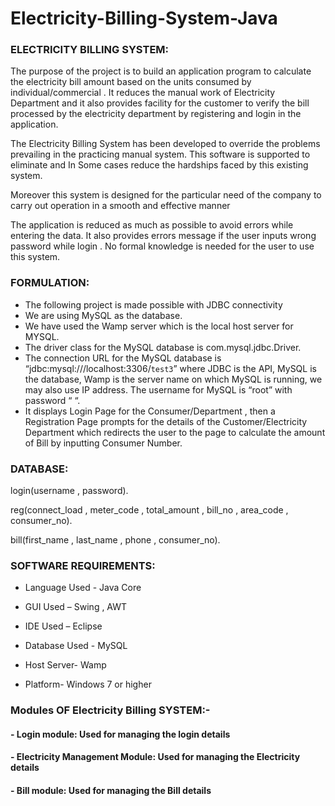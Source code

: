 # Electricity-Billing-System-Java
### ELECTRICITY BILLING SYSTEM:

The purpose of the project is to build an application program to calculate the electricity bill amount based on the units consumed by individual/commercial . It reduces the manual work of Electricity Department and it also provides facility for the customer to verify the bill processed by the electricity department by registering and login in the application.
 
 The Electricity Billing System has been developed to override the problems prevailing in the practicing manual system. This software is supported to eliminate and In Some cases reduce the hardships faced by this existing system.

Moreover this system is designed for the particular need of the company to carry out operation in a smooth and effective manner

The application is reduced as much as possible to avoid errors while entering the data. It also provides errors message if the user inputs wrong password while login . No formal knowledge is needed for the user to use this system.

### FORMULATION:
- The following project is made possible with JDBC connectivity
- We are using MySQL as the database.
- We have used the Wamp server which is the local host server for MYSQL.
- The driver class for the MySQL database is com.mysql.jdbc.Driver.
- The connection URL for the MySQL database is “jdbc:mysql:///localhost:3306/`test3`” where JDBC is the API, MySQL is the database, Wamp is the server name on which MySQL is running, we may also use IP address.
The username for MySQL is “root” with password “ “.
- It displays Login Page for the Consumer/Department , then a Registration Page prompts for the details of the Customer/Electricity Department which redirects the user to the page to calculate the amount of Bill by inputting Consumer Number.

### DATABASE:

login(username , password).

reg(connect_load , meter_code , total_amount , bill_no , area_code , consumer_no).

bill(first_name , last_name , phone , consumer_no).

### SOFTWARE REQUIREMENTS:

- Language Used -  Java Core 

- GUI Used – Swing , AWT 

- IDE Used – Eclipse

- Database Used - MySQL

- Host Server- Wamp 

- Platform- Windows 7 or higher

### Modules OF Electricity Billing SYSTEM:-

#### - Login module: Used for managing the login details

#### - Electricity Management Module: Used for managing the Electricity details

#### - Bill module: Used for managing the Bill details
 
